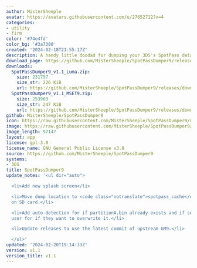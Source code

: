 ```yaml
---
author: MisterSheeple
avatar: https://avatars.githubusercontent.com/u/27652712?v=4
categories:
- utility
- firm
color: '#74e4fd'
color_bg: '#3a7380'
created: '2024-02-18T21:55:17Z'
description: A handy little doodad for dumping your 3DS's SpotPass data
download_page: https://github.com/MisterSheeple/SpotPassDumper9/releases
downloads:
  SpotPassDumper9_v1.1_Luma.zip:
    size: 231757
    size_str: 226 KiB
    url: https://github.com/MisterSheeple/SpotPassDumper9/releases/download/v1.1/SpotPassDumper9_v1.1_Luma.zip
  SpotPassDumper9_v1.1_MSET9.zip:
    size: 253903
    size_str: 247 KiB
    url: https://github.com/MisterSheeple/SpotPassDumper9/releases/download/v1.1/SpotPassDumper9_v1.1_MSET9.zip
github: MisterSheeple/SpotPassDumper9
icon: https://raw.githubusercontent.com/MisterSheeple/SpotPassDumper9/master/assets/SpotPassDumper9-icon.png
image: https://raw.githubusercontent.com/MisterSheeple/SpotPassDumper9/master/assets/SpotPassDumper9-banner.png
image_length: 97147
layout: app
license: gpl-3.0
license_name: GNU General Public License v3.0
source: https://github.com/MisterSheeple/SpotPassDumper9
systems:
- 3DS
title: SpotPassDumper9
update_notes: '<ul dir="auto">

  <li>Add new splash screen</li>

  <li>Move dump location to <code class="notranslate">spotpass_cache</code> folder
  on SD card.</li>

  <li>Add auto-detection for if partitionA.bin already exists and if so, prompt the
  user for if they want to overwrite it.</li>

  <li>Update releases to use the latest commit of upstream GM9.</li>

  </ul>'
updated: '2024-02-20T19:14:33Z'
version: v1.1
version_title: v1.1
---
```

